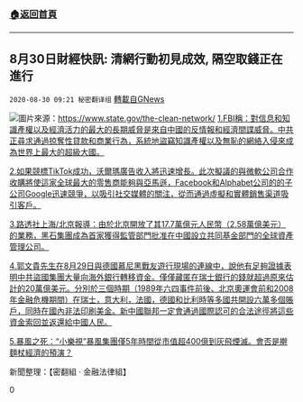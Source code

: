 ###  [:house:返回首頁](https://github.com/ourhimalayas/txt)
---

## 8月30日財經快訊: 清網行動初見成效, 隔空取錢正在進行
`2020-08-30 09:21 秘密翻译组` [轉載自GNews](https://gnews.org/zh-hant/324818/)

![](https://s3.amazonaws.com/gnews-media-offload/wp-content/uploads/2020/08/30091630/Picture17.png)圖片來源：https://www.state.gov/the-clean-network/ 
[1.FBI稱：對信息和知識產權以及經濟活力的最大的長期威脅是來自中國的反情報和經濟間諜威脅。中共正尋求通過掠奪性貸款和商業行為，系統地盜竊知識產權以及無恥的網絡入侵來成為世界上最大的超級大國。](https://www.fbi.gov/investigate/counterintelligence/the-china-threat)

[2.如果競標TikTok成功，沃爾瑪廣告收入將迅速增長。此次擬議的與微軟公司合作收購將使這家全球最大的零售商能夠與亞馬遜，Facebook和Alphabet公司的的子公司Google迅速競爭，以吸引社交媒體的關注，從而通過虛擬和實體銷售渠道吸引客戶。](https://www.reuters.com/article/us-walmart-tiktok-advertising-analysis/walmart-ad-revenue-could-quickly-jump-if-tiktok-bid-succeeds-idUSKBN25O2U5)

[3.路透社上海/北京報導：由於北京開放了其17.7萬億元人民幣（2.58萬億美元）的業務，黑石集團成為首家獲得監管部門批准在中國設立共同基金部門的全球資產管理公司。](https://www.reuters.com/article/us-china-fund-blackrock/blackrock-gets-regulators-approval-to-set-up-china-mutual-fund-unit-idUSKBN25P06E)

[4.郭文貴先生在8月29日與德國慕尼黑戰友遊行現場的連線中，說他有足夠證據表明中共盜國集團大量向海外銀行轉移資金。僅僅藏匿在瑞士銀行的錢就超過原來估計的20萬億美元。分別於三個時期（1989年六四事件前後、北京奧運會前和2008年金融危機期間）在瑞士，意大利，法國，德國和比利時等多國共開設六萬多個賬戶，同時在國內非法印刷美金。新中國聯邦一定會通過國際認可的合法途徑將這些資金索回並返還給中國人民。](https://gtv.org/web/#/VideoPlay_UI)

[5.暴風之死：“小樂視”暴風集團僅5年時間從市值超400億到灰飛煙滅。會否是擀麵杖經濟的預演？](https://money.163.com/20/0830/11/FL99UD8T00258105.html)

新聞整理：【密翻組 · 金融法律組】

0
